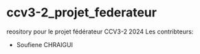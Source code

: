 # ccv3-2_projet_federateur
reository pour le projet fédérateur CCV3-2 2024
Les contribteurs:
- Soufiene CHRAIGUI
